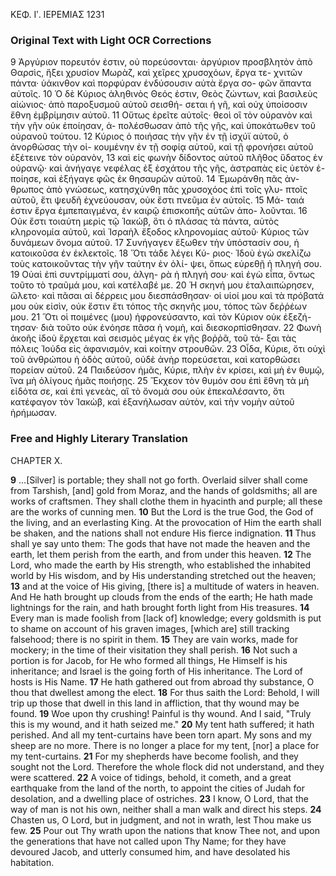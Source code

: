 ΚΕΦ. Ιʹ. ΙΕΡΕΜΙΑΣ 1231

### Original Text with Light OCR Corrections

9 Ἀργύριον πορευτόν ἐστιν, οὐ πορεύσονται· ἀργύριον προσβλητὸν ἀπὸ
Θαρσὶς, ἥξει χρυσίον Μωρὰζ, καὶ χεῖρες χρυσοχόων, ἔργα τε-
χνιτῶν πάντα· ὑάκινθον καὶ πορφύραν ἐνδύσουσιν αὐτὰ ἔργα σο-
φῶν ἅπαντα αὐτοῖς.
10 Ὁ δὲ Κύριος ἀληθινὸς Θεός ἐστιν, Θεὸς
ζώντων, καὶ βασιλεὺς αἰώνιος· ἀπὸ παροξυσμοῦ αὐτοῦ σεισθή-
σεται ἡ γῆ, καὶ οὐχ ὑποίσοσιν ἔθνη ἐμβρίμησιν αὐτοῦ.
11 Οὕτως
ἐρεῖτε αὐτοῖς· θεοὶ οἳ τὸν οὐρανὸν καὶ τὴν γῆν οὐκ ἐποίησαν, ἀ-
πολέσθωσαν ἀπὸ τῆς γῆς, καὶ ὑποκάτωθεν τοῦ οὐρανοῦ τούτου.
12 Κύριος ὁ ποιήσας τὴν γῆν ἐν τῇ ἰσχύϊ αὐτοῦ, ὁ ἀνορθώσας τὴν οἰ-
κουμένην ἐν τῇ σοφίᾳ αὐτοῦ, καὶ τῇ φρονήσει αὐτοῦ ἐξέτεινε τὸν
οὐρανὸν,
13 καὶ εἰς φωνὴν δίδοντος αὐτοῦ πλῆθος ὕδατος ἐν οὐρανῷ·
καὶ ἀνήγαγε νεφέλας ἐξ ἐσχάτου τῆς γῆς, ἀστραπὰς εἰς ὑετὸν ἐ-
ποίησε, καὶ ἐξήγαγε φῶς ἐκ θησαυρῶν αὐτοῦ.
14 Ἐμωράνθη πᾶς ἀν-
θρωπος ἀπὸ γνώσεως, κατησχύνθη πᾶς χρυσοχόος ἐπὶ τοῖς γλυ-
πτοῖς αὐτοῦ, ἔτι ψευδῆ ἐχνεύουσαν, οὐκ ἔστι πνεῦμα ἐν αὐτοῖς.
15 Μά-
ταιά ἐστιν ἔργα ἐμπεπαιγμένα, ἐν καιρῷ ἐπισκοπῆς αὐτῶν ἀπο-
λοῦνται.
16 Οὐκ ἔστι τοιαύτη μερὶς τῷ Ἰακώβ, ὅτι ὁ πλάσας τὰ
πάντα, αὐτὸς κληρονομία αὐτοῦ, καὶ Ἰσραὴλ ἔξοδος κληρονομίας
αὐτοῦ· Κύριος τῶν δυνάμεων ὄνομα αὐτοῦ.
17 Συνήγαγεν ἔξωθεν τὴν
ὑπόστασίν σου, ἡ κατοικοῦσα ἐν ἐκλεκτοῖς.
18 Ὅτι τάδε λέγει Κύ-
ριος· Ἰδοὺ ἐγὼ σκελίζω τοὺς κατοικοῦντας τὴν γῆν ταύτην ἐν ὀλί-
ψει, ὅπως εὑρεθῇ ἡ πληγή σου.
19 Οὐαὶ ἐπὶ συντρίμματί σου, ἀλγη-
ρὰ ἡ πληγή σου· καὶ ἐγὼ εἶπα, ὄντως τοῦτο τὸ τραῦμά μου, καὶ
κατέλαβέ με.
20 Ἡ σκηνή μου ἐταλαιπώρησεν, ὤλετο· καὶ πᾶσαι αἱ
δέρρεις μου διεσπάσθησαν· οἱ υἱοί μου καὶ τὰ πρόβατά μου οὐκ
εἰσὶν, οὐκ ἔστιν ἔτι τόπος τῆς σκηνῆς μου, τόπος τῶν δεῤῥέων μου.
21 Ὅτι οἱ ποιμένες (μου) ἠφρονεύσαντο, καὶ τὸν Κύριον οὐκ ἐξεζή-
τησαν· διὰ τοῦτο οὐκ ἐνόησε πᾶσα ἡ νομὴ, καὶ διεσκορπίσθησαν.
22 Φωνὴ ἀκοῆς ἰδοὺ ἔρχεται καὶ σεισμὸς μέγας ἐκ γῆς βοῤῥᾶ, τοῦ τά-
ξαι τὰς πόλεις Ἰούδα εἰς ἀφανισμόν, καὶ κοίτην στρουθῶν.
23 Οἶδα,
Κύριε, ὅτι οὐχὶ τοῦ ἀνθρώπου ἡ ὁδὸς αὐτοῦ, οὐδὲ ἀνὴρ πορεύσεται,
καὶ κατορθώσει πορείαν αὐτοῦ.
24 Παιδεύσον ἡμᾶς, Κύριε, πλὴν ἐν
κρίσει, καὶ μὴ ἐν θυμῷ, ἵνα μὴ ὀλίγους ἡμᾶς ποιήσῃς.
25 Ἔκχεον τὸν
θυμόν σου ἐπὶ ἔθνη τὰ μὴ εἰδότα σε, καὶ ἐπὶ γενεὰς, αἳ τὸ ὄνομά
σου οὐκ ἐπεκαλέσαντο, ὅτι κατέφαγον τὸν Ἰακὼβ, καὶ ἐξανήλωσαν
αὐτὸν, καὶ τὴν νομὴν αὐτοῦ ἠρήμωσαν.

### Free and Highly Literary Translation

CHAPTER X.

**9** ...[Silver] is portable; they shall not go forth. Overlaid silver shall come from Tarshish, [and] gold from Moraz, and the hands of goldsmiths; all are works of craftsmen. They shall clothe them in hyacinth and purple; all these are the works of cunning men.
**10** But the Lord is the true God, the God of the living, and an everlasting King. At the provocation of Him the earth shall be shaken, and the nations shall not endure His fierce indignation.
**11** Thus shall ye say unto them: The gods that have not made the heaven and the earth, let them perish from the earth, and from under this heaven.
**12** The Lord, who made the earth by His strength, who established the inhabited world by His wisdom, and by His understanding stretched out the heaven;
**13** and at the voice of His giving, [there is] a multitude of waters in heaven. And He hath brought up clouds from the ends of the earth; He hath made lightnings for the rain, and hath brought forth light from His treasures.
**14** Every man is made foolish from [lack of] knowledge; every goldsmith is put to shame on account of his graven images, [which are] still tracking falsehood; there is no spirit in them.
**15** They are vain works, made for mockery; in the time of their visitation they shall perish.
**16** Not such a portion is for Jacob, for He who formed all things, He Himself is his inheritance; and Israel is the going forth of His inheritance. The Lord of hosts is His Name.
**17** He hath gathered out from abroad thy substance, O thou that dwellest among the elect.
**18** For thus saith the Lord: Behold, I will trip up those that dwell in this land in affliction, that thy wound may be found.
**19** Woe upon thy crushing! Painful is thy wound. And I said, "Truly this is my wound, and it hath seized me."
**20** My tent hath suffered; it hath perished. And all my tent-curtains have been torn apart. My sons and my sheep are no more. There is no longer a place for my tent, [nor] a place for my tent-curtains.
**21** For my shepherds have become foolish, and they sought not the Lord. Therefore the whole flock did not understand, and they were scattered.
**22** A voice of tidings, behold, it cometh, and a great earthquake from the land of the north, to appoint the cities of Judah for desolation, and a dwelling place of ostriches.
**23** I know, O Lord, that the way of man is not his own, neither shall a man walk and direct his steps.
**24** Chasten us, O Lord, but in judgment, and not in wrath, lest Thou make us few.
**25** Pour out Thy wrath upon the nations that know Thee not, and upon the generations that have not called upon Thy Name; for they have devoured Jacob, and utterly consumed him, and have desolated his habitation.